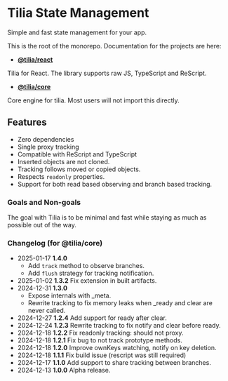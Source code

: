 # Tilia State Management

Simple and fast state management for your app.

This is the root of the monorepo. Documentation for the projects are here:

- [**@tilia/react**](./react/README.md)

Tilia for React. The library supports raw JS, TypeScript and ReScript.

- [**@tilia/core**](./core/README.md)

Core engine for tilia. Most users will not import this directly.

## Features

- Zero dependencies
- Single proxy tracking
- Compatible with ReScript and TypeScript
- Inserted objects are not cloned.
- Tracking follows moved or copied objects.
- Respects `readonly` properties.
- Support for both read based observing and branch based tracking.

### Goals and Non-goals

The goal with Tilia is to be minimal and fast while staying as much as possible
out of the way.

### Changelog (for @tilia/core)

- 2025-01-17 **1.4.0**
  - Add `track` method to observe branches.
  - Add `flush` strategy for tracking notification.
- 2025-01-02 **1.3.2** Fix extension in built artifacts.
- 2024-12-31 **1.3.0**
  - Expose internals with \_meta.
  - Rewrite tracking to fix memory leaks when \_ready and clear are never called.
- 2024-12-27 **1.2.4** Add support for ready after clear.
- 2024-12-24 **1.2.3** Rewrite tracking to fix notify and clear before ready.
- 2024-12-18 **1.2.2** Fix readonly tracking: should not proxy.
- 2024-12-18 **1.2.1** Fix bug to not track prototype methods.
- 2024-12-18 **1.2.0** Improve ownKeys watching, notify on key deletion.
- 2024-12-18 **1.1.1** Fix build issue (rescript was still required)
- 2024-12-17 **1.1.0** Add support to share tracking between branches.
- 2024-12-13 **1.0.0** Alpha release.
